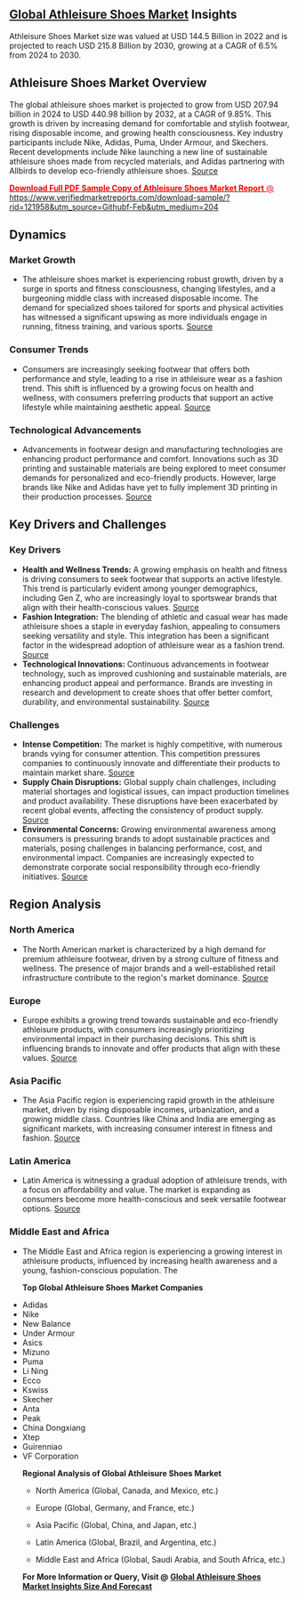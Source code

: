 <h2><a href="https://www.verifiedmarketreports.com/download-sample/?rid=121958&amp;utm_source=Githubf&amp;utm_medium=204" target="_blank">Global Athleisure Shoes Market</a> Insights</h2><p>Athleisure Shoes Market size was valued at USD 144.5 Billion in 2022 and is projected to reach USD 215.8 Billion by 2030, growing at a CAGR of 6.5% from 2024 to 2030.</p><p> <h2>Athleisure Shoes Market Overview</h2> <p>The global athleisure shoes market is projected to grow from USD 207.94 billion in 2024 to USD 440.98 billion by 2032, at a CAGR of 9.85%. This growth is driven by increasing demand for comfortable and stylish footwear, rising disposable income, and growing health consciousness. Key industry participants include Nike, Adidas, Puma, Under Armour, and Skechers. Recent developments include Nike launching a new line of sustainable athleisure shoes made from recycled materials, and Adidas partnering with Allbirds to develop eco-friendly athleisure shoes. <a href="https://www.wiseguyreports.com/reports/athleisure-shoes-market">Source</a></p> <p><a href="https://www.wiseguyreports.com/reports/athleisure-shoes-market"><p><span class=""><span style="color: #ff0000;"><strong>Download Full PDF Sample Copy of Athleisure Shoes Market Report</strong> @ </span><a href="https://www.verifiedmarketreports.com/download-sample/?rid=121958&amp;utm_source=Githubf-Feb&amp;utm_medium=204" target="_blank">https://www.verifiedmarketreports.com/download-sample/?rid=121958&amp;utm_source=Githubf-Feb&amp;utm_medium=204</a></span></p></a></p> <h2>Dynamics</h2> <h3>Market Growth</h3> <ul> <li>The athleisure shoes market is experiencing robust growth, driven by a surge in sports and fitness consciousness, changing lifestyles, and a burgeoning middle class with increased disposable income. The demand for specialized shoes tailored for sports and physical activities has witnessed a significant upswing as more individuals engage in running, fitness training, and various sports. <a href="https://www.imarcgroup.com/india-athletic-footwear-market">Source</a></li> </ul> <h3>Consumer Trends</h3> <ul> <li>Consumers are increasingly seeking footwear that offers both performance and style, leading to a rise in athleisure wear as a fashion trend. This shift is influenced by a growing focus on health and wellness, with consumers preferring products that support an active lifestyle while maintaining aesthetic appeal. <a href="https://www.voguebusiness.com/story/fashion/how-sportswear-brands-are-winning-the-battle-for-gen-zs-loyalty">Source</a></li> </ul> <h3>Technological Advancements</h3> <ul> <li>Advancements in footwear design and manufacturing technologies are enhancing product performance and comfort. Innovations such as 3D printing and sustainable materials are being explored to meet consumer demands for personalized and eco-friendly products. However, large brands like Nike and Adidas have yet to fully implement 3D printing in their production processes. <a href="https://www.wired.com/story/big-sneaker-brands-promised-a-3d-printed-revolution-these-are-the-disrupters-making-it-happen">Source</a></li> </ul> <h2>Key Drivers and Challenges</h2> <h3>Key Drivers</h3> <ul> <li><strong>Health and Wellness Trends:</strong> A growing emphasis on health and fitness is driving consumers to seek footwear that supports an active lifestyle. This trend is particularly evident among younger demographics, including Gen Z, who are increasingly loyal to sportswear brands that align with their health-conscious values. <a href="https://www.voguebusiness.com/story/fashion/how-sportswear-brands-are-winning-the-battle-for-gen-zs-loyalty">Source</a></li> <li><strong>Fashion Integration:</strong> The blending of athletic and casual wear has made athleisure shoes a staple in everyday fashion, appealing to consumers seeking versatility and style. This integration has been a significant factor in the widespread adoption of athleisure wear as a fashion trend. <a href="https://www.voguebusiness.com/story/fashion/how-sportswear-brands-are-winning-the-battle-for-gen-zs-loyalty">Source</a></li> <li><strong>Technological Innovations:</strong> Continuous advancements in footwear technology, such as improved cushioning and sustainable materials, are enhancing product appeal and performance. Brands are investing in research and development to create shoes that offer better comfort, durability, and environmental sustainability. <a href="https://www.wired.com/story/big-sneaker-brands-promised-a-3d-printed-revolution-these-are-the-disrupters-making-it-happen">Source</a></li> </ul> <h3>Challenges</h3> <ul> <li><strong>Intense Competition:</strong> The market is highly competitive, with numerous brands vying for consumer attention. This competition pressures companies to continuously innovate and differentiate their products to maintain market share. <a href="https://www.grandviewresearch.com/industry-analysis/athletic-footwear-market">Source</a></li> <li><strong>Supply Chain Disruptions:</strong> Global supply chain challenges, including material shortages and logistical issues, can impact production timelines and product availability. These disruptions have been exacerbated by recent global events, affecting the consistency of product supply. <a href="https://www.grandviewresearch.com/industry-analysis/athletic-footwear-market">Source</a></li> <li><strong>Environmental Concerns:</strong> Growing environmental awareness among consumers is pressuring brands to adopt sustainable practices and materials, posing challenges in balancing performance, cost, and environmental impact. Companies are increasingly expected to demonstrate corporate social responsibility through eco-friendly initiatives. <a href="https://www.grandviewresearch.com/industry-analysis/athletic-footwear-market">Source</a></li> </ul> <h2>Region Analysis</h2> <h3>North America</h3> <ul> <li>The North American market is characterized by a high demand for premium athleisure footwear, driven by a strong culture of fitness and wellness. The presence of major brands and a well-established retail infrastructure contribute to the region's market dominance. <a href="https://www.grandviewresearch.com/industry-analysis/athletic-footwear-market">Source</a></li> </ul> <h3>Europe</h3> <ul> <li>Europe exhibits a growing trend towards sustainable and eco-friendly athleisure products, with consumers increasingly prioritizing environmental impact in their purchasing decisions. This shift is influencing brands to innovate and offer products that align with these values. <a href="https://www.grandviewresearch.com/industry-analysis/athletic-footwear-market">Source</a></li> </ul> <h3>Asia Pacific</h3> <ul> <li>The Asia Pacific region is experiencing rapid growth in the athleisure market, driven by rising disposable incomes, urbanization, and a growing middle class. Countries like China and India are emerging as significant markets, with increasing consumer interest in fitness and fashion. <a href="https://www.grandviewresearch.com/industry-analysis/athletic-footwear-market">Source</a></li> </ul> <h3>Latin America</h3> <ul> <li>Latin America is witnessing a gradual adoption of athleisure trends, with a focus on affordability and value. The market is expanding as consumers become more health-conscious and seek versatile footwear options. <a href="https://www.grandviewresearch.com/industry-analysis/athletic-footwear-market">Source</a></li> </ul> <h3>Middle East and Africa</h3> <ul> <li>The Middle East and Africa region is experiencing a growing interest in athleisure products, influenced by increasing health awareness and a young, fashion-conscious population. The</p><p><strong>Top Global Athleisure Shoes Market Companies</strong></p><div data-test-id=""><p><li>Adidas</li><li> Nike</li><li> New Balance</li><li> Under Armour</li><li> Asics</li><li> Mizuno</li><li> Puma</li><li> Li Ning</li><li> Ecco</li><li> Kswiss</li><li> Skecher</li><li> Anta</li><li> Peak</li><li> China Dongxiang</li><li> Xtep</li><li> Guirenniao</li><li> VF Corporation</li></p><div><strong>Regional Analysis of&nbsp;Global Athleisure Shoes Market</strong></div><ul><li dir="ltr"><p dir="ltr">North America&nbsp;(Global, Canada, and Mexico, etc.)</p></li><li dir="ltr"><p dir="ltr">Europe (Global, Germany, and France, etc.)</p></li><li dir="ltr"><p dir="ltr">Asia Pacific&nbsp;(Global, China, and Japan, etc.)</p></li><li dir="ltr"><p dir="ltr">Latin America&nbsp;(Global, Brazil, and Argentina, etc.)</p></li><li dir="ltr">Middle East and Africa&nbsp;(Global, Saudi Arabia, and South Africa, etc.)</li></ul><p><strong>For More Information or Query, Visit @&nbsp;</strong><strong><a href="https://www.verifiedmarketreports.com/product/global-athleisure-shoes-market-2019-by-manufacturers-regions-type-and-application-forecast-to-2024/?utm_source=Githubf&amp;utm_medium=204" target="_blank">Global Athleisure Shoes Market Insights Size And Forecast</a></strong></p></div>
